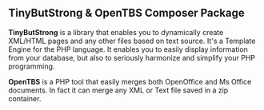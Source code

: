 
<h2>TinyButStrong & OpenTBS Composer Package</h2>

**TinyButStrong** is a library that enables you to dynamically create XML/HTML pages and any other files based on text source. It's a Template Engine for the PHP language. It enables you to easily display information from your database, but also to seriously harmonize and simplify your PHP programming.

**OpenTBS** is a PHP tool that easily merges both OpenOffice and Ms Office documents. In fact it can merge any XML or Text file saved in a zip container.